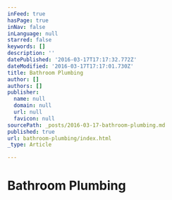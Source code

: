 ```yaml
---
inFeed: true
hasPage: true
inNav: false
inLanguage: null
starred: false
keywords: []
description: ''
datePublished: '2016-03-17T17:17:32.772Z'
dateModified: '2016-03-17T17:17:01.730Z'
title: Bathroom Plumbing
author: []
authors: []
publisher:
  name: null
  domain: null
  url: null
  favicon: null
sourcePath: _posts/2016-03-17-bathroom-plumbing.md
published: true
url: bathroom-plumbing/index.html
_type: Article

---
```

# Bathroom Plumbing